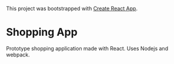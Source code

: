 This project was bootstrapped with [Create React App](https://github.com/facebook/create-react-app).

# Shopping App
Prototype shopping application made with React. Uses Nodejs and webpack.